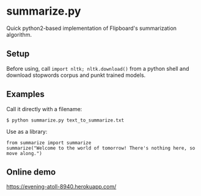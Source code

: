summarize.py
============

Quick python2-based implementation of Flipboard's summarization algorithm.

Setup
-----

Before using, call `import nltk; nltk.download()` from a python shell and download stopwords corpus and punkt trained models.

Examples
--------

Call it directly with a filename:

    $ python summarize.py text_to_summarize.txt

Use as a library:

	from summarize import summarize
	summarize("Welcome to the world of tomorrow! There's nothing here, so move along.")

Online demo
-----------

https://evening-atoll-8940.herokuapp.com/

